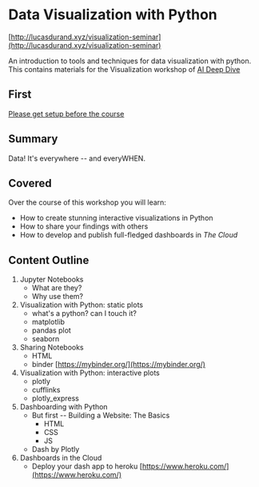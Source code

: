 # Data Visualization with Python

[http://lucasdurand.xyz/visualization-seminar](http://lucasdurand.xyz/visualization-seminar)

An introduction to tools and techniques for data visualization with 
python. This contains materials for the Visualization workshop of 
[AI Deep Dive](https://aideepdive.com/)

## First

[Please get setup before the course](README-setup.md)

## Summary

Data! It's everywhere -- and everyWHEN. 

## Covered

Over the course of this workshop you will learn:

* How to create stunning interactive visualizations in Python
* How to share your findings with others
* How to develop and publish full-fledged dashboards in *The Cloud*

## Content Outline

1. Jupyter Notebooks
	* What are they?
	* Why use them?
2. Visualization with Python: static plots
	* what's a python? can I touch it?
	* matplotlib
	* pandas plot
	* seaborn
2. Sharing Notebooks
	* HTML 
	* binder [https://mybinder.org/](https://mybinder.org/)
4. Visualization with Python: interactive plots
	* plotly
	* cufflinks
	* plotly_express
5. Dashboarding with Python
	* But first -- Building a Website: The Basics
		* HTML
		* CSS
		* JS
	* Dash by Plotly
6. Dashboards in the Cloud
	* Deploy your dash app to heroku [https://www.heroku.com/](https://www.heroku.com/)
